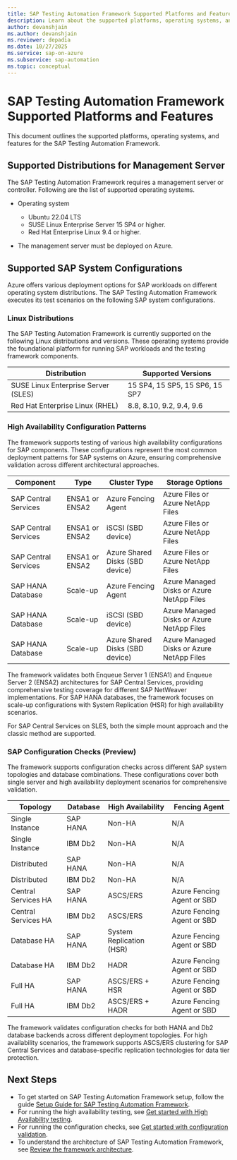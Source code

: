 ```yaml
---
title: SAP Testing Automation Framework Supported Platforms and Features
description: Learn about the supported platforms, operating systems, and features for the SAP Testing Automation Framework
author: devanshjain
ms.author: devanshjain
ms.reviewer: depadia
ms.date: 10/27/2025
ms.service: sap-on-azure
ms.subservice: sap-automation
ms.topic: conceptual
---
```


# SAP Testing Automation Framework Supported Platforms and Features

This document outlines the supported platforms, operating systems, and features for the SAP Testing Automation Framework.

## Supported Distributions for Management Server

The SAP Testing Automation Framework requires a management server or controller. Following are the list of supported operating systems.

- Operating system
  - Ubuntu 22.04 LTS
  - SUSE Linux Enterprise Server 15 SP4 or higher.
  - Red Hat Enterprise Linux 9.4 or higher.

- The management server must be deployed on Azure.

## Supported SAP System Configurations

Azure offers various deployment options for SAP workloads on different operating system distributions. The SAP Testing Automation Framework executes its test scenarios on the following SAP system configurations.

### Linux Distributions

The SAP Testing Automation Framework is currently supported on the following Linux distributions and versions. These operating systems provide the foundational platform for running SAP workloads and the testing framework components.

| Distribution | Supported Versions |
|--------------|-------------------|
| SUSE Linux Enterprise Server (SLES) | 15 SP4, 15 SP5, 15 SP6, 15 SP7 |
| Red Hat Enterprise Linux (RHEL) | 8.8, 8.10, 9.2, 9.4, 9.6 |

### High Availability Configuration Patterns

The framework supports testing of various high availability configurations for SAP components. These configurations represent the most common deployment patterns for SAP systems on Azure, ensuring comprehensive validation across different architectural approaches.

| Component | Type | Cluster Type | Storage Options |
|-----------|------|--------------|-----------------|
| SAP Central Services | ENSA1 or ENSA2 | Azure Fencing Agent | Azure Files or Azure NetApp Files |
| SAP Central Services | ENSA1 or ENSA2 | iSCSI (SBD device) | Azure Files or Azure NetApp Files |
| SAP Central Services | ENSA1 or ENSA2 | Azure Shared Disks (SBD device) | Azure Files or Azure NetApp Files |
| SAP HANA Database | Scale-up | Azure Fencing Agent | Azure Managed Disks or Azure NetApp Files |
| SAP HANA Database | Scale-up | iSCSI (SBD device) | Azure Managed Disks or Azure NetApp Files |
| SAP HANA Database | Scale-up | Azure Shared Disks (SBD device) | Azure Managed Disks or Azure NetApp Files |

The framework validates both Enqueue Server 1 (ENSA1) and Enqueue Server 2 (ENSA2) architectures for SAP Central Services, providing comprehensive testing coverage for different SAP NetWeaver implementations. For SAP HANA databases, the framework focuses on scale-up configurations with System Replication (HSR) for high availability scenarios.

For SAP Central Services on SLES, both the simple mount approach and the classic method are supported.

### SAP Configuration Checks (Preview)

The framework supports configuration checks across different SAP system topologies and database combinations. These configurations cover both single server and high availability deployment scenarios for comprehensive validation.

| Topology | Database | High Availability | Fencing Agent |
|----------|----------|-------------------|---------------|
| Single Instance | SAP HANA | Non-HA | N/A |
| Single Instance | IBM Db2 | Non-HA | N/A |
| Distributed | SAP HANA | Non-HA | N/A |
| Distributed | IBM Db2 | Non-HA | N/A |
| Central Services HA | SAP HANA | ASCS/ERS | Azure Fencing Agent or SBD |
| Central Services HA | IBM Db2 | ASCS/ERS | Azure Fencing Agent or SBD |
| Database HA | SAP HANA | System Replication (HSR) | Azure Fencing Agent or SBD |
| Database HA | IBM Db2 | HADR | Azure Fencing Agent or SBD |
| Full HA | SAP HANA | ASCS/ERS + HSR | Azure Fencing Agent or SBD |
| Full HA | IBM Db2 | ASCS/ERS + HADR | Azure Fencing Agent or SBD |

The framework validates configuration checks for both HANA and Db2 database backends across different deployment topologies. For high availability scenarios, the framework supports ASCS/ERS clustering for SAP Central Services and database-specific replication technologies for data tier protection.

## Next Steps

- To get started on SAP Testing Automation Framework setup, follow the guide [Setup Guide for SAP Testing Automation Framework](https://github.com/Azure/sap-automation-qa/blob/main/docs/SETUP.MD).
- For running the high availability testing, see [Get started with High Availability testing](testing-framework-high-availability.md).
- For running the configuration checks, see [Get started with configuration validation](https://github.com/Azure/sap-automation-qa/tree/main/docs/CONFIGURATION_CHECKS.md).
- To understand the architecture of SAP Testing Automation Framework, see [Review the framework architecture](testing-framework-architecture.md).
